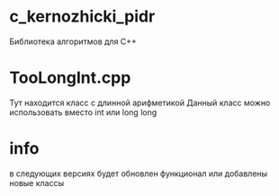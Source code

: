# c_kernozhicki_pidr
Библиотека алгоритмов для C++

# TooLongInt.cpp
Тут находится класс с длинной арифметикой
Данный класс можно использовать вместо int или long long

# info
в следующих версиях будет обновлен функционал
или добавлены новые классы
